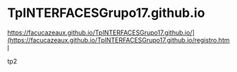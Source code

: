 # TpINTERFACESGrupo17.github.io

https://facucazeaux.github.io/TpINTERFACESGrupo17.github.io/](https://facucazeaux.github.io/TpINTERFACESGrupo17.github.io/registro.html

tp2
